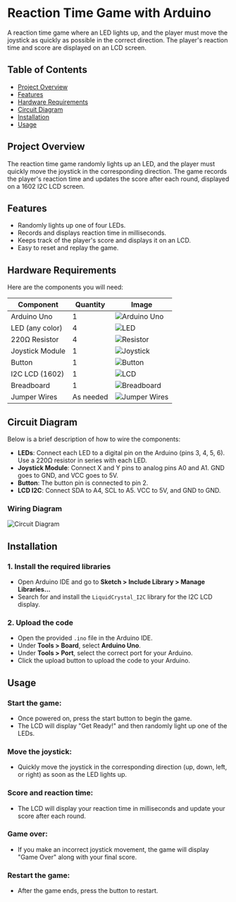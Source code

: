 # Reaction Time Game with Arduino

A reaction time game where an LED lights up, and the player must move the joystick as quickly as possible in the correct direction. The player's reaction time and score are displayed on an LCD screen.

## Table of Contents
- [Project Overview](#project-overview)
- [Features](#features)
- [Hardware Requirements](#hardware-requirements)
- [Circuit Diagram](#circuit-diagram)
- [Installation](#installation)
- [Usage](#usage)

## Project Overview
The reaction time game randomly lights up an LED, and the player must quickly move the joystick in the corresponding direction. The game records the player's reaction time and updates the score after each round, displayed on a 1602 I2C LCD screen.

## Features
- Randomly lights up one of four LEDs.
- Records and displays reaction time in milliseconds.
- Keeps track of the player's score and displays it on an LCD.
- Easy to reset and replay the game.

## Hardware Requirements
Here are the components you will need:

| Component        | Quantity | Image                                      |
|------------------|----------|--------------------------------------------|
| Arduino Uno      | 1        | ![Arduino Uno](img/arduino-uno.png)        |
| LED (any color)  | 4        | ![LED](img/led.png)                        |
| 220Ω Resistor    | 4        | ![Resistor](img/resistor.png)              |
| Joystick Module  | 1        | ![Joystick](img/joystick.png)              |
| Button           | 1        | ![Button](img/button.png)                  |
| I2C LCD (1602)   | 1        | ![LCD](img/lcd.png)                        |
| Breadboard       | 1        | ![Breadboard](img/breadboard.png)          |
| Jumper Wires     | As needed| ![Jumper Wires](img/jumper-wires.png)      |

## Circuit Diagram

Below is a brief description of how to wire the components:
- **LEDs**: Connect each LED to a digital pin on the Arduino (pins 3, 4, 5, 6). Use a 220Ω resistor in series with each LED.
- **Joystick Module**: Connect X and Y pins to analog pins A0 and A1. GND goes to GND, and VCC goes to 5V.
- **Button**: The button pin is connected to pin 2.
- **LCD I2C**: Connect SDA to A4, SCL to A5. VCC to 5V, and GND to GND.

### Wiring Diagram

![Circuit Diagram](img/circuit-diagram.PNG)

## Installation

### 1. Install the required libraries
- Open Arduino IDE and go to **Sketch > Include Library > Manage Libraries...**
- Search for and install the `LiquidCrystal_I2C` library for the I2C LCD display.

### 2. Upload the code
- Open the provided `.ino` file in the Arduino IDE.
- Under **Tools > Board**, select **Arduino Uno**.
- Under **Tools > Port**, select the correct port for your Arduino.
- Click the upload button to upload the code to your Arduino.

## Usage

### Start the game:
- Once powered on, press the start button to begin the game.
- The LCD will display "Get Ready!" and then randomly light up one of the LEDs.

### Move the joystick:
- Quickly move the joystick in the corresponding direction (up, down, left, or right) as soon as the LED lights up.

### Score and reaction time:
- The LCD will display your reaction time in milliseconds and update your score after each round.

### Game over:
- If you make an incorrect joystick movement, the game will display "Game Over" along with your final score.

### Restart the game:
- After the game ends, press the button to restart.